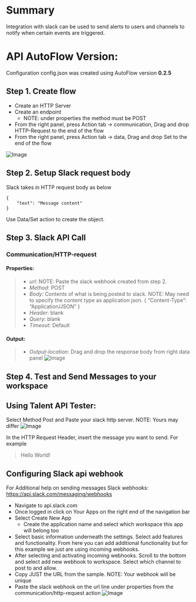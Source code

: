 # Summary
Integration with slack can be used to send alerts to users and channels to notify when certain events are triggered.

# API AutoFlow Version:
Configuration config.json was created using AutoFlow version __0.2.5__

## Step 1. Create flow
* Create an HTTP Server
* Create an endpoint
  * NOTE: under properties the method must be POST
* From the right panel, press Action tab -> communication, Drag and drop HTTP-Request to the end of the flow
* From the right panel, press Action tab -> data, Drag and drop Set to the end of the flow

![Image](https://github.com/API-AutoFlow/slack-webhook/blob/master/img/1.png)

## Step 2. Setup Slack request body
Slack takes in HTTP request body as below

```
{
    "text": "Message content"
}
```

Use Data/Set action to create the object.

## Step 3. Slack API Call
### Communication/HTTP-request
#### Properties:
> * _url_: NOTE: Paste the slack webhook created from step 2.
> * _Method_: POST
> * _Body_: Contents of what is being posted to slack. NOTE: May need to specify the content type as application json.  { “Content-Type”: “Application/JSON” }
> * _Header_: blank
> * _Query_: blank
> * _Timeout_: Default

#### Output:
> * _Output-location_: Drag and drop the response body from right data panel
![Image](https://github.com/API-AutoFlow/slack-webhook/blob/master/img/2.gif)


## Step 4. Test and Send Messages to your workspace

## Using Talent API Tester:
Select Method Post and Paste your slack http server. NOTE: Yours may differ
![Image](https://github.com/API-AutoFlow/slack-webhook/blob/master/img/4.gif)

In the HTTP Request Header, insert the message you want to send. For example

> Hello World!

## Configuring Slack api webhook

For Additional help on sending messages Slack webhooks:
https://api.slack.com/messaging/webhooks

* Navigate to api.slack.com
* Once logged in click on Your Apps on the right end of the navigation bar
* Select Create New App
  * Create the application name and select which workspace this app will belong too
* Select basic information underneath the settings.  Select add features and functionality.  From here you can add additional functionality but for this example we just are using incoming webhooks.
* After selecting and activating incoming webhooks. Scroll to the bottom and select add new webhook to workspace. Select which channel to post to and allow.
* Copy JUST the URL from the sample. NOTE: Your webhook will be unique
* Paste the slack webhook on the url line under properties from the communication/http-request action
![Image](https://github.com/API-AutoFlow/slack-webhook/blob/master/img/3.png)
